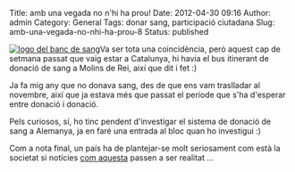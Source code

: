 Title: amb una vegada no n'hi ha prou!
Date: 2012-04-30 09:16
Author: admin
Category: General
Tags: donar sang, participació ciutadana
Slug: amb-una-vegada-no-nhi-ha-prou-8
Status: published

[<img src="http://gil.badall.net/wp-content/uploads/2007/04/logo_portada.gif" title="logo del banc de sang" class="alignright size-full wp-image-80" />](http://gil.badall.net/wp-content/uploads/2007/04/logo_portada.gif)Va ser tota una coincidència, però aquest cap de setmana passat que vaig estar a Catalunya, hi havia el bus itinerant de donació de sang a Molins de Rei, així que dit i fet :)

Ja fa mig any que no donava sang, des de que ens vam traslladar al novembre, així que ja estava més que passat el període que s'ha d'esperar entre donació i donació.

Pels curiosos, sí, ho tinc pendent d'investigar el sistema de donació de sang a Alemanya, ja en faré una entrada al bloc quan ho investigui :)

Com a nota final, un país ha de plantejar-se molt seriosament com està la societat si notícies [com aquesta](http://www.ara.cat/economia/Grifols-Espanya-permeti-pagament-persones_0_683931711.html "Notícia a l'ara.cat on una empresa demana que es pugui pagar per donar sang") passen a ser realitat ...

